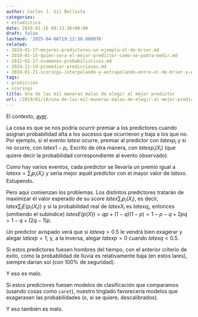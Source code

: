 ```yaml
---
author: Carlos J. Gil Bellosta
categories:
- estadística
date: 2019-01-16 08:13:36+00:00
draft: false
lastmod: '2025-04-06T19:12:38.868076'
related:
- 2019-01-17-mejores-predictores-un-ejemplo-el-de-brier.md
- 2019-01-15-quien-sera-el-mejor-predictor-como-se-podra-medir.md
- 2022-02-17-examenes-probabilisticos.md
- 2024-12-19-promediar-predicciones.md
- 2019-01-21-scorings-interpolando-y-extrapolando-entre-el-de-brier-y-el-lineal.md
tags:
- predicción
- scorings
title: Una de las mil maneras malas de elegir al mejor predictor
url: /2019/01/16/una-de-las-mil-maneras-malas-de-elegir-al-mejor-predictor/
---
```


El contexto, [ayer](https://www.datanalytics.com/2019/01/15/quien-sera-el-mejor-predictor-como-se-podra-medir/).

La cosa es que se nos podría ocurrir premiar a los predictores cuando asignan probabilidad alta a los sucesos que ocurrieron y baja a los que no. Por ejemplo, si el evento $latex i$ ocurre, premiar al predictor con $latex p_i$ y si no ocurre, con $latex 1 - p_i$. Escrito de otra manera, con $latex p_i(X_i)$ (que quiere decir la probabilidad correspondiente al evento observado).

Como hay varios eventos, cada predictor se llevaría un premio igual a $latex s = \sum_i p_i(X_i)$ y sería mejor aquél predictor con el mayor valor de $latex s$. Estupendo.

Pero aquí comienzan los problemas. Los distintos predictores tratarán de maximizar el valor esperado de su _score_ $latex \sum_i p_i(X_i)$, es decir, $latex \sum_i E(p_i(X_i))$ y si la probabilidad real de $latex X_i$ es $latex q_i$, entonces (omitiendo el subíndice) $latex E(p(X)) = q p + (1-q) (1 - p) = 1 - p - q + 2pq = 1 - q + (2q - 1)p$.

Un predictor avispado verá que si $latex q > 0.5$ le vendrá bien exagerar y alegar $latex p = 1$; y, a la inversa, alegar $latex p=0$ cuando $latex q < 0.5$.

Si  estos predictores fuesen hombres del tiempo, con el anterior criterio de éxito, como la probabilidad de lluvia es relativamente baja (en estos lares), siempre darían sol (con 100% de seguridad).

Y eso es malo.

Si estos predictores fuesen modelos de clasificación que comparamos (usando cosas como `caret`), nuestro tinglado favorecería modelos que exagerasen las probabilidades (o, si se quiere, descalibrados).

Y eso también es malo.